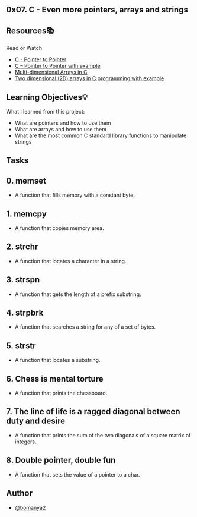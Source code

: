 ## 0x07. C - Even more pointers, arrays and strings


## Resources📚
   Read or Watch

 - [C - Pointer to Pointer](https://alx-intranet.hbtn.io/rltoken/eyikXPg7ZxCAEuWklB6xtQ)
 - [C – Pointer to Pointer with example](https://alx-intranet.hbtn.io/rltoken/ojr7OUUm2I-MULE4lWlrkg)
 - [Multi-dimensional Arrays in C](https://alx-intranet.hbtn.io/rltoken/HUZIJ6t55KM7d7FBCwWm8Q)
 - [Two dimensional (2D) arrays in C programming with example](https://alx-intranet.hbtn.io/rltoken/Dx9nIBRj68sRBGe2NRI_aQ)


## Learning Objectives💡

What i learned from this project:

- What are pointers and how to use them
- What are arrays and how to use them
- What are the most common C standard library functions to manipulate strings

## Tasks

## 0. memset
- A function that fills memory with a constant byte.
## 1. memcpy
- A function that copies memory area.
## 2. strchr
- A function that locates a character in a string.
## 3. strspn
- A function that gets the length of a prefix substring.
## 4. strpbrk
- A function that searches a string for any of a set of bytes.
## 5. strstr
- A function that locates a substring.
## 6. Chess is mental torture
- A function that prints the chessboard.
## 7. The line of life is a ragged diagonal between duty and desire
- A function that prints the sum of the two diagonals of a square matrix of integers.
## 8. Double pointer, double fun
- A function that sets the value of a pointer to a char.

## Author
- [@bomanya2](https://www.github.com/bomanya2)
